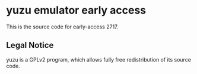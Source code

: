 yuzu emulator early access
=============

This is the source code for early-access 2717.

## Legal Notice

yuzu is a GPLv2 program, which allows fully free redistribution of its source code.